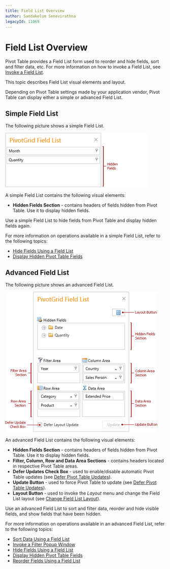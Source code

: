 ```yaml
---
title: Field List Overview
author: Sandakelum Senevirathna
legacyId: 11069
---
```

# Field List Overview
Pivot Table provides a Field List form used to reorder and hide fields, sort and filter data, etc. For more information on how to invoke a Field List, see [Invoke a Field List](field-list/invoke-a-field-list.md).

This topic describes Field List visual elements and layout.

Depending on Pivot Table settings made by your application vendor, Pivot Table can display either a simple or advanced Field List.

## Simple Field List
The following picture shows a simple Field List.

![EU_SimpleFieldList_Overview](../../images/img15880.png)

A simple Field List contains the following visual elements:
* **Hidden Fields Section** - contains headers of fields hidden from Pivot Table. Use it to display hidden fields.

Use a simple Field List to hide fields from Pivot Table and display hidden fields again.

For more information on operations available in a simple Field List, refer to the following topics:
* [Hide Fields Using a Field List](layout-customization/hide-fields/hide-fields-using-a-field-list.md)
* [Display Hidden Pivot Table Fields](layout-customization/display-hidden-pivot-table-fields.md)

## Advanced Field List
The following picture shows an advanced Field List.

![EU_ExcelFieldList_Overview](../../images/img15879.png)

An advanced Field List contains the following visual elements:
* **Hidden Fields Section** - contains headers of fields hidden from Pivot Table. Use it to display hidden fields.
* **Filter, Column, Row and Data Area Sections** - contains headers located in respective Pivot Table areas.
* **Defer Updates Check Box** - used to enable/disable automatic Pivot Table updates (see [Defer Pivot Table Updates](field-list/defer-pivot-table-updates.md)).
* **Update Button** - used to force Pivot Table to update (see [Defer Pivot Table Updates](field-list/defer-pivot-table-updates.md)).
* **Layout Button** - used to invoke the _Layout_ menu and change the Field List layout (see [Change Field List Layout](field-list/change-field-list-layout.md)).

Use an advanced Field List to sort and filter data, reorder and hide visible fields, and show fields that have been hidden.

For more information on operations available in an advanced Field List, refer to the following topics:
* [Sort Data Using a Field List](data-presentation/sort-data/sort-data-using-a-field-list.md)
* [Invoke a Filter Popup Window](data-presentation/filter-data/filter-data-by-field-values/invoke-a-filter-popup-window.md)
* [Hide Fields Using a Field List](layout-customization/hide-fields/hide-fields-using-a-field-list.md)
* [Display Hidden Pivot Table Fields](layout-customization/display-hidden-pivot-table-fields.md)
* [Reorder Fields Using a Field List](layout-customization/reorder-fields/reorder-fields-using-a-field-list.md)